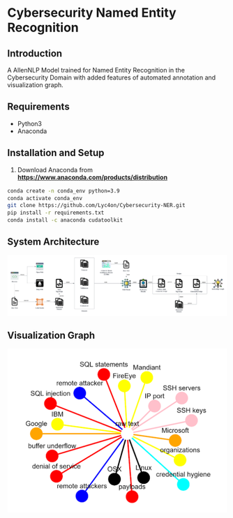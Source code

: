 # Cybersecurity Named Entity Recognition
## Introduction
A AllenNLP Model trained for Named Entity Recognition in the Cybersecurity Domain with added features of automated annotation and visualization graph.

## Requirements
- Python3
- Anaconda 

## Installation and Setup 
1. Download Anaconda from **https://www.anaconda.com/products/distribution**

 ```bash
conda create -n conda_env python=3.9
conda activate conda_env
git clone https://github.com/Lyc4on/Cybersecurity-NER.git
pip install -r requirements.txt
conda install -c anaconda cudatoolkit
```

## System Architecture
![](images/Project_Architecture.png)


## Visualization Graph 
![](images/Knowledge_Graph.png)

